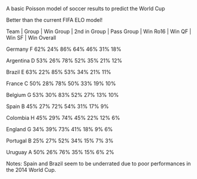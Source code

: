 A basic Poisson model of soccer results to predict the World Cup

Better than the current FIFA ELO model!

Team | Group | Win Group | 2nd in Group | Pass Group | Win Ro16 | Win QF | Win SF | Win Overall

Germany	F	62%	24%	86%	64%	46%	31%	18%

Argentina	D	53%	26%	78%	52%	35%	21%	12%

Brazil	E	63%	22%	85%	53%	34%	21%	11%

France	C	50%	28%	78%	50%	33%	19%	10%

Belgium	G	53%	30%	83%	52%	27%	13%	10%

Spain	B	45%	27%	72%	54%	31%	17%	9%

Colombia	H	45%	29%	74%	45%	22%	12%	6%

England	G	34%	39%	73%	41%	18%	9%	6%

Portugal	B	25%	27%	52%	34%	15%	7%	3%

Uruguay	A	50%	26%	76%	35%	15%	6%	2%


Notes: Spain and Brazil seem to be underrated due to poor performances in the 2014 World Cup.
